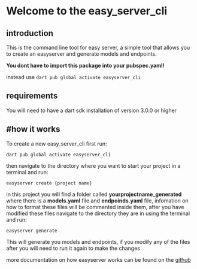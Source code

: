# Welcome to the easy_server_cli

## introduction
This is the command line tool for easy server, a simple tool that allows you to create an easyserver and generate models and endpoints.

**You dont have to import this package into your pubspec.yaml!**

instead use 
```dart pub global activate easyserver_cli```

## requirements
You will need to have a dart sdk installation of version 3.0.0 or higher

## #how it works
To create a new easy_server_cli first run:

```dart pub global activate easyserver_cli```

then navigate to the directory where you want to start your project in a terminal and run:

```easyserver create {project name}```

in this project you will find a folder called **yourprojectname_generated** where there is a **models.yaml** file and **endpoinds.yaml** file, infomation on how to format these files will be commented inside them, after you have modified these files navigate to the directory they are in using the terminal and run:

```easyserver generate```

This will generate you models and endpoints, if you modify any of the files after you will need to run it again to make the changes

more documentation on how easyserver works can be found on the [github](https://github.com/Yoeri-z/EasyServer)